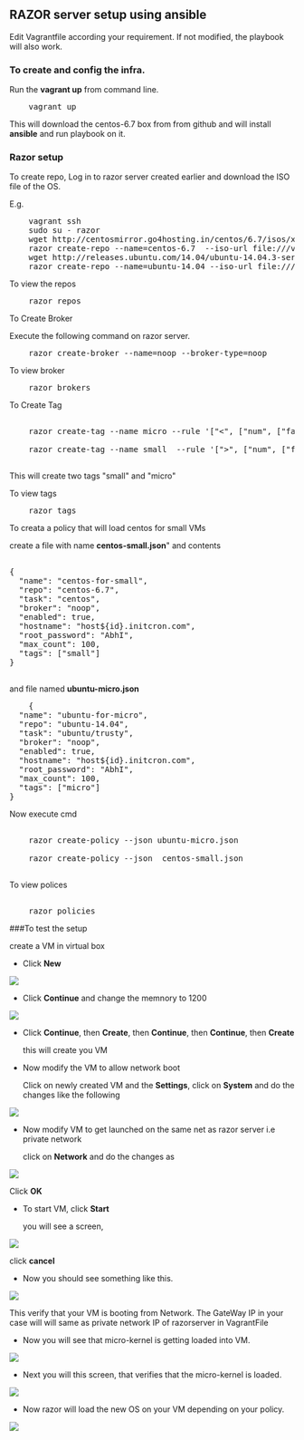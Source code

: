 ## RAZOR server setup using ansible

Edit Vagrantfile according your requirement. If not modified, the playbook will also work.

### To create and config the infra.

Run the **vagrant up** from command line.

<pre>
	vagrant up 
</pre>

This will download the centos-6.7 box from from github and will install **ansible** and run playbook on it.

### Razor setup 

To create repo, Log in to razor server created earlier and download the ISO file of the OS.
 

E.g. 

<pre>
	vagrant ssh
	sudo su - razor
	wget http://centosmirror.go4hosting.in/centos/6.7/isos/x86_64/CentOS-6.7-x86_64-minimal.iso 
 	razor create-repo --name=centos-6.7  --iso-url file:///var/lib/razor/CentOS-6.7-x86_64-minimal.iso --task centos 
 	wget http://releases.ubuntu.com/14.04/ubuntu-14.04.3-server-amd64.iso 
 	razor create-repo --name=ubuntu-14.04 --iso-url file:///var/lib/razor/ubuntu-14.04.3-server-amd64.iso --task ubuntu/trusty
</pre>


To view the repos

<pre>
	razor repos
</pre>


To Create Broker

Execute the following command on razor server.

<pre>
	razor create-broker --name=noop --broker-type=noop
</pre>


To view broker

<pre>
	razor brokers
</pre>


To Create Tag

<pre>

	razor create-tag --name micro --rule '["<", ["num", ["fact", "memorysize_mb"]], 1000]'

	razor create-tag --name small  --rule '[">", ["num", ["fact", "memorysize_mb"]], 1000]'

</pre>

This will create two tags "small" and "micro"

To view tags

<pre>
	razor tags
</pre>

To creata a policy that will load centos  for small VMs

create a file with name **centos-small.json**" and contents 

<pre>

{
  "name": "centos-for-small",
  "repo": "centos-6.7",
  "task": "centos",
  "broker": "noop",
  "enabled": true,
  "hostname": "host${id}.initcron.com",
  "root_password": "AbhI",
  "max_count": 100,
  "tags": ["small"]
}

</pre>


and file named **ubuntu-micro.json**


<pre>
	{
  "name": "ubuntu-for-micro",
  "repo": "ubuntu-14.04",
  "task": "ubuntu/trusty",
  "broker": "noop",
  "enabled": true,
  "hostname": "host${id}.initcron.com",
  "root_password": "AbhI",
  "max_count": 100,
  "tags": ["micro"]
}
</pre>

Now execute cmd 

<pre>

	razor create-policy --json ubuntu-micro.json

	razor create-policy --json  centos-small.json

</pre>

To view polices 

<pre> 
	razor policies
</pre>


###To test the setup 


create a VM in virtual box

* Click **New**  

<img src="./screenshots/create-1.png">

* Click **Continue** and change the memnory to 1200   

<img src="./screenshots/create-2.png">


* Click **Continue**, then **Create**, then **Continue**, then **Continue**, then **Create** 

  this will create you VM 

* Now modify the VM to allow network boot   

  Click on newly created VM and the **Settings**, click on **System** and do the changes like the following

<img src="./screenshots/modify-1.png" >

* Now modify VM to get launched on the same net as razor server i.e private network 

  click on **Network** and do the changes as

<img src="./screenshots/modify-2.png">

   Click **OK**

* To start VM, click **Start**

  you will see a screen,

<img src="screenshots/startvm.png">

  click **cancel**

* Now you should see something like this.

<img src="screenshots/netboot.png"> 

  This verify that your VM is booting from Network.
  The GateWay IP in your case will will same as private network IP of razorserver in VagrantFile

* Now you will see that micro-kernel is getting loaded into VM.

<img src="screenshots/micro-kernel.png">

* Next you will this screen, that verifies that the micro-kernel is loaded.

<img src="screenshots/micro-kernel_complete.png">

* Now razor will load the new OS on your VM depending on your policy.

<img src="screenshots/newos.png">










